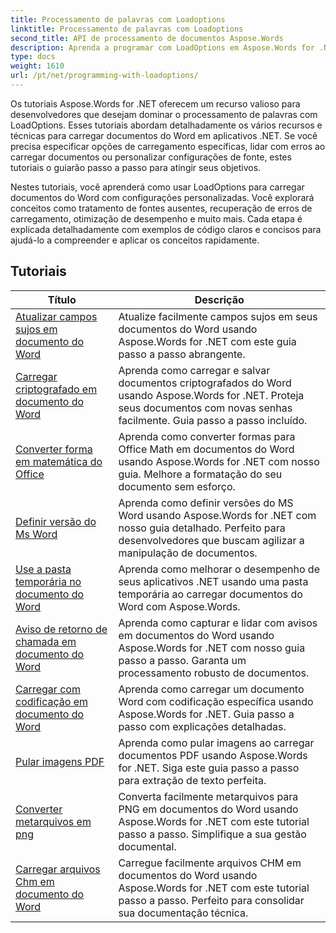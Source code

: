 ```yaml
---
title: Processamento de palavras com Loadoptions
linktitle: Processamento de palavras com Loadoptions
second_title: API de processamento de documentos Aspose.Words
description: Aprenda a programar com LoadOptions em Aspose.Words for .NET. Tutoriais detalhados com código de exemplo para carregar e personalizar o carregamento de documentos do Word.
type: docs
weight: 1610
url: /pt/net/programming-with-loadoptions/
---
```

Os tutoriais Aspose.Words for .NET oferecem um recurso valioso para desenvolvedores que desejam dominar o processamento de palavras com LoadOptions. Esses tutoriais abordam detalhadamente os vários recursos e técnicas para carregar documentos do Word em aplicativos .NET. Se você precisa especificar opções de carregamento específicas, lidar com erros ao carregar documentos ou personalizar configurações de fonte, estes tutoriais o guiarão passo a passo para atingir seus objetivos.

Nestes tutoriais, você aprenderá como usar LoadOptions para carregar documentos do Word com configurações personalizadas. Você explorará conceitos como tratamento de fontes ausentes, recuperação de erros de carregamento, otimização de desempenho e muito mais. Cada etapa é explicada detalhadamente com exemplos de código claros e concisos para ajudá-lo a compreender e aplicar os conceitos rapidamente.

 ## Tutoriais
| Título | Descrição |
| --- | --- |
| [Atualizar campos sujos em documento do Word](./update-dirty-fields/) | Atualize facilmente campos sujos em seus documentos do Word usando Aspose.Words for .NET com este guia passo a passo abrangente. |
| [Carregar criptografado em documento do Word](./load-encrypted-document/) | Aprenda como carregar e salvar documentos criptografados do Word usando Aspose.Words for .NET. Proteja seus documentos com novas senhas facilmente. Guia passo a passo incluído. |
| [Converter forma em matemática do Office](./convert-shape-to-office-math/) | Aprenda como converter formas para Office Math em documentos do Word usando Aspose.Words for .NET com nosso guia. Melhore a formatação do seu documento sem esforço. |
| [Definir versão do Ms Word](./set-ms-word-version/) | Aprenda como definir versões do MS Word usando Aspose.Words for .NET com nosso guia detalhado. Perfeito para desenvolvedores que buscam agilizar a manipulação de documentos. |
| [Use a pasta temporária no documento do Word](./use-temp-folder/) | Aprenda como melhorar o desempenho de seus aplicativos .NET usando uma pasta temporária ao carregar documentos do Word com Aspose.Words. |
| [Aviso de retorno de chamada em documento do Word](./warning-callback/) | Aprenda como capturar e lidar com avisos em documentos do Word usando Aspose.Words for .NET com nosso guia passo a passo. Garanta um processamento robusto de documentos. |
| [Carregar com codificação em documento do Word](./load-with-encoding/) | Aprenda como carregar um documento Word com codificação específica usando Aspose.Words for .NET. Guia passo a passo com explicações detalhadas. |
| [Pular imagens PDF](./skip-pdf-images/) | Aprenda como pular imagens ao carregar documentos PDF usando Aspose.Words for .NET. Siga este guia passo a passo para extração de texto perfeita. |
| [Converter metarquivos em png](./convert-metafiles-to-png/) | Converta facilmente metarquivos para PNG em documentos do Word usando Aspose.Words for .NET com este tutorial passo a passo. Simplifique a sua gestão documental. |
| [Carregar arquivos Chm em documento do Word](./load-chm/) | Carregue facilmente arquivos CHM em documentos do Word usando Aspose.Words for .NET com este tutorial passo a passo. Perfeito para consolidar sua documentação técnica. |